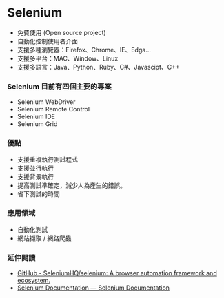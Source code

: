 # Selenium

* 免費使用 (Open source project)
* 自動化控制使用者介面
* 支援多種瀏覽器：Firefox、Chrome、IE、Edga...
* 支援多平台：MAC、Window、Linux
* 支援多語言：Java、Python、Ruby、C#、Javascipt、C++

### Selenium 目前有四個主要的專案

* Selenium WebDriver
* Selenium Remote Control
* Selenium IDE
* Selenium Grid

### 優點

* 支援重複執行測試程式
* 支援並行執行
* 支援背景執行
* 提高測試準確定，減少人為產生的錯誤。
* 省下測試的時間

### 應用領域

* 自動化測試
* 網站擷取 / 網路爬蟲

### 延伸閱讀

* [GitHub - SeleniumHQ/selenium: A browser automation framework and ecosystem.](https://github.com/SeleniumHQ/selenium)
* [Selenium Documentation — Selenium Documentation](http://docs.seleniumhq.org/docs/)
